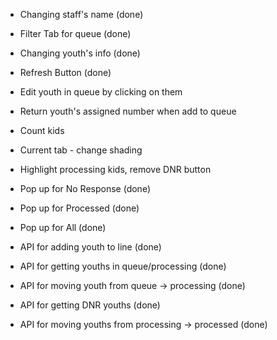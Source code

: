 - Changing staff's name (done)
- Filter Tab for queue (done)
- Changing youth's info (done)
- Refresh Button (done)
- Edit youth in queue by clicking on them
- Return youth's assigned number when add to queue
- Count kids
- Current tab - change shading
- Highlight processing kids, remove DNR button

- Pop up for No Response (done)
- Pop up for Processed (done)
- Pop up for All (done)

- API for adding youth to line (done)
- API for getting youths in queue/processing (done)
- API for moving youth from queue -> processing (done)
- API for getting DNR youths (done)
- API for moving youths from processing -> processed (done)
